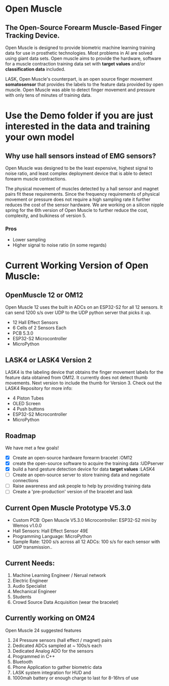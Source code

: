 
# Open Muscle
## The Open-Source Forearm Muscle-Based Finger Tracking Device.

Open Muscle is designed to provide biometric machine learning training data for use in prosthetic technologies. Most problems in AI are solved using giant data sets. Open muscle aims to provide the hardware, software for a muscle contraction training data set with **target values** and/or **classification data** included.

LASK, Open Muscle's counterpart, is an open source finger movement **somatosensor** that provides the labels to the feature data provided by open muscle. Open Muscle was able to detect finger movement and pressure with only tens of minutes of training data.

# Use the Demo folder if you are just interested in the data and training your own model

## Why use hall sensors instead of EMG sensors?
Open Muscle was designed to be the least expensive, highest signal to noise ratio, and least complex deployment device that is able to detect forearm muscle contractions.

The physical movement of muscles detected by a hall sensor and magnet pairs fit these requirements. Since the frequency requirements of physical movement or pressure does not require a high sampling rate it further reduces the cost of the sensor hardware.
We are working on a silicon nipple spring for the 6th version of Open Muscle to further reduce the cost, complexity, and bulkiness of version 5.

### Pros
- Lower sampling
- Higher signal to noise ratio (in some regards)

# Current Working Version of Open Muscle:
## OpenMuscle 12 or OM12
Open Muscle 12 uses the built in ADCs on an ESP32-S2 for all 12 sensors. It can send 1200 s/s over UDP to the UDP python server that picks it up. 
- 12 Hall Effect Sensors
- 6 Cells of 2 Sensors Each
- PCB 5.3.0
- ESP32-S2 Microcontroller
- MicroPython

## LASK4 or LASK4 Version 2
LASK4 is the labeling device that obtains the finger movement labels for the feature data obtained from OM12. It currently does not detect thumb movements. Next version to include the thumb for Version 3. Check out the LASK4 Repository for more info:
- 4 Piston Tubes
- OLED Screen
- 4 Push buttons
- ESP32-S2 Microcontroller
- MicroPython

## **Roadmap**

We have met a few goals!

 - [x] Create an open-source hardware forearm bracelet :OM12 
 - [x] create the open-source software to acquire the training data :UDPserver
 - [x] build a hand gesture detection device for data **target values** :LASK4
 - [ ] Create an open-source server to store training data and negotiate connections
 - [ ] Raise awareness and ask people to help by providing training data
 - [ ] Create a 'pre-production' version of the bracelet and lask

## Current Open Muscle Prototype V5.3.0

 - Custom PCB:  Open Muscle V5.3.0 Microcontroller: ESP32-S2 mini by Wemos v1.0.0
 - Hall Sensors: Hall Effect Sensor 49E
 - Programming Language: MicroPython
 - Sample Rate: 1200 s/s across all 12 ADCs: 100 s/s for each sensor with UDP transmission..

## Current Needs:

1. Machine Learning Engineer / Nerual network
2. Electric Engineer
3. Audio Specialist
4. Mechanical Engineer
5. Students
6. Crowd Source Data Acquisition (wear the bracelet)

## Currently working on OM24
Open Muscle 24 suggested features
1. 24 Pressure sensors (hall effect / magnet) pairs
2. Dedicated ADCs sampled at ~ 100s/s each
3. Dedicated Analog ADO for the sensors
4. Programmed in C++ 
5. Bluetooth
6. Phone Application to gather biometric data
7. LASK system integration for HUD and
8. 1000mah battery or enough charge to last for 8-16hrs of use




